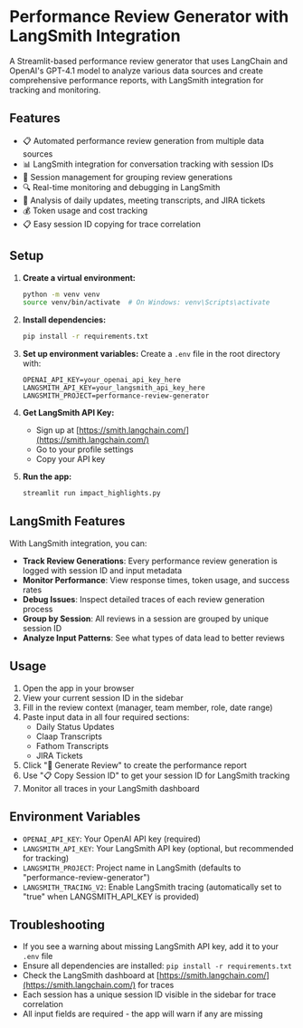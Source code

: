 # Performance Review Generator with LangSmith Integration

A Streamlit-based performance review generator that uses LangChain and OpenAI's GPT-4.1 model to analyze various data sources and create comprehensive performance reports, with LangSmith integration for tracking and monitoring.

## Features

- 📋 Automated performance review generation from multiple data sources
- 📊 LangSmith integration for conversation tracking with session IDs
- 🧵 Session management for grouping review generations
- 🔍 Real-time monitoring and debugging in LangSmith
- 📝 Analysis of daily updates, meeting transcripts, and JIRA tickets
- 💰 Token usage and cost tracking
- 📋 Easy session ID copying for trace correlation

## Setup

1. **Create a virtual environment:**
   ```bash
   python -m venv venv
   source venv/bin/activate  # On Windows: venv\Scripts\activate
   ```

2. **Install dependencies:**
   ```bash
   pip install -r requirements.txt
   ```

3. **Set up environment variables:**
   Create a `.env` file in the root directory with:
   ```
   OPENAI_API_KEY=your_openai_api_key_here
   LANGSMITH_API_KEY=your_langsmith_api_key_here
   LANGSMITH_PROJECT=performance-review-generator
   ```

4. **Get LangSmith API Key:**
   - Sign up at [https://smith.langchain.com/](https://smith.langchain.com/)
   - Go to your profile settings
   - Copy your API key

5. **Run the app:**
   ```bash
   streamlit run impact_highlights.py
   ```

## LangSmith Features

With LangSmith integration, you can:

- **Track Review Generations**: Every performance review generation is logged with session ID and input metadata
- **Monitor Performance**: View response times, token usage, and success rates
- **Debug Issues**: Inspect detailed traces of each review generation process
- **Group by Session**: All reviews in a session are grouped by unique session ID
- **Analyze Input Patterns**: See what types of data lead to better reviews

## Usage

1. Open the app in your browser
2. View your current session ID in the sidebar
3. Fill in the review context (manager, team member, role, date range)
4. Paste input data in all four required sections:
   - Daily Status Updates
   - Claap Transcripts
   - Fathom Transcripts
   - JIRA Tickets
5. Click "🚀 Generate Review" to create the performance report
6. Use "📋 Copy Session ID" to get your session ID for LangSmith tracking
7. Monitor all traces in your LangSmith dashboard

## Environment Variables

- `OPENAI_API_KEY`: Your OpenAI API key (required)
- `LANGSMITH_API_KEY`: Your LangSmith API key (optional, but recommended for tracking)
- `LANGSMITH_PROJECT`: Project name in LangSmith (defaults to "performance-review-generator")
- `LANGSMITH_TRACING_V2`: Enable LangSmith tracing (automatically set to "true" when LANGSMITH_API_KEY is provided)

## Troubleshooting

- If you see a warning about missing LangSmith API key, add it to your `.env` file
- Ensure all dependencies are installed: `pip install -r requirements.txt`
- Check the LangSmith dashboard at [https://smith.langchain.com/](https://smith.langchain.com/) for traces
- Each session has a unique session ID visible in the sidebar for trace correlation
- All input fields are required - the app will warn if any are missing